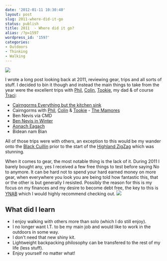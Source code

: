 ```yaml
---
date: '2012-01-11 10:30:40'
layout: post
slug: 2011-where-did-it-go
status: publish
title: 2011  - Where did it go?
alias: /?p=1597
wordpress_id: '1597'
categories:
- Outdoors
- Thinking
- Walking
---
```


![](http://stevenhorner.github.com/pics/Mamores%20July%202011%20001.JPG) 

I wrote a long post looking back at 2011, reviewing gear, trips and all sorts of stuff. I decided to bin it though and instead the main things to take from the year were the excellent trips with [Phil](http://www.twitter.com/philoutdoors), [Colin](www.twitter.com/tramplite), [Tookie](http://www.twitter.com/tookiebunten), my dad & of course [Traci](http://www.twitter.com/traci_howarth): 
<!-- more -->
- [Cairngorms Everything but the kitchen sink](http://www.stevenhorner.com/?p=1540) 
- Cairngorms with [Phil](http://www.twitter.com/philoutdoors), [Colin](www.twitter.com/tramplite) & [Tookie](http://www.twitter.com/tookiebunten) - [The Mamores ](http://www.stevenhorner.com/?p=1476) 
- Ben Nevis via CMD 
- [Ben Nevis in Winter](http://www.stevenhorner.com/?p=1358) 
- [Aonach Eagach](http://www.stevenhorner.com/?p=1568) 
- Bidean nam Bian 

All of those trips were with others, an exception to this would be my wander onto the [Black Cuillin](http://www.stevenhorner.com/?p=1445) prior to the start of the [Highland ZigZag](http://www.stevenhorner.com/?p=1445) which was stunning. 

When it comes to gear, the most notable thing is the lack of it. During 2011 I barely bought any, yes I received a few free things to test before saying No to anymore. It can be hard not to spend your hard earned money on more gear, when everywhere you look you are being told how fantastic this, that or the other is but generally I resisted. Possibly the reason for this is my focus on my finances and my desire to become debt free, the key to this is [YNAB](http://www.youneedabudget.com/) which I would highly recommend checking out. 
![](http://farm9.staticflickr.com/8143/7456924492_58237a8972_b.jpg) 


## What did I learn 

* I enjoy walking with others more than solo (which I do still enjoy). 
* I no longer want I.T. to be my main job and would like to work in the outdoors in some way. 
* I don't need that new shiny kit. 
* Lightweight backpacking philosophy can be transfered to the rest of my life (less stuff). 
* Enjoy yourself no matter what!
